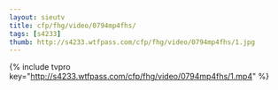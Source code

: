 ```yaml
--- 
layout: sieutv
title: cfp/fhg/video/0794mp4fhs/
tags: [s4233]
thumb: http://s4233.wtfpass.com/cfp/fhg/video/0794mp4fhs/1.jpg
---
```

{% include tvpro key="http://s4233.wtfpass.com/cfp/fhg/video/0794mp4fhs/1.mp4" %} 
